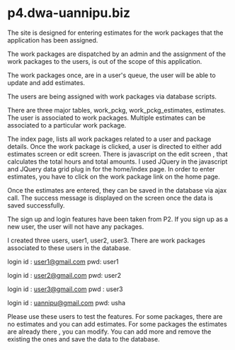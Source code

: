 p4.dwa-uannipu.biz
==================
The site is designed for entering estimates for the work packages that the application has been assigned.

The work packages are dispatched by an admin and the assignment of the work packages to the users, is out of the scope of this application.

The work packages once, are in a user's queue, the user will be able to update and add estimates.

The users are being assigned with work packages via database scripts.

There are three major tables, work_pckg, work_pckg_estimates, estimates. The user is associated to work packages.
Multiple estimates can be associated to a particular work package.

The index page, lists all work packages related to a user and package details. Once the work package is clicked, a user is directed to either add estimates
screen or edit screen.
There is javascript on the edit screen , that calculates the total hours and total amounts. I used JQuery in the javascript and JQuery data grid plug in for the home/index page.
In order to enter estimates, you have to click on the work package link on the home page.

Once the estimates are entered, they can be saved in the database via ajax call. The success message is displayed on the screen once the data is saved successfully.

The sign up and login features have been taken from P2. If you sign up as a new user, the user will not have any packages.

I created three users, user1, user2, user3. There are work packages associated to these users in the database.

login id : user1@gmail.com
pwd: user1

login id : user2@gmail.com
pwd: user2

login id : user3@gmail.com
pwd : user3

login id : uannipu@gmail.com
pwd: usha

Please use these users to test the features. For some packages, there are no estimates and you can add estimates. For some packages the estimates are already there , you can modify.
You can add more and remove the existing the ones and save the data to the database.






